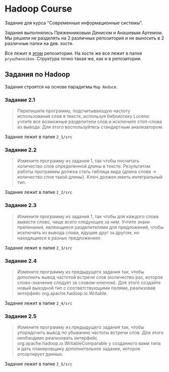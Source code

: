 # Hadoop Course

Задание для курса "Современные информационные системы".

Задания выполнялись Пряженниковым Денисом и Анашевым Артемом. Мы решили не разделять на 2 различных репозитория и не выносить в 2 различные папки на дев. хосте.

Все лежит в [этом](https://github.com/pryazhennikov/hadoop-cource) репозитории.
На хосте же все лежит в папке `pryazhennikov`. Структура точно такая же, как и в репозитории.


## Задания по Hadoop

Задания строятся на основе парадигмы `Map Reduce`.

### Задание 2.1

> Перепишите программу, подсчитывающую частоту использования слов в тексте, используя библиотеку Lucene: учтите все возможные разделители слов и исключите стоп-слова из вывода. Для этого воспользуйтесь стандартным анализатором.

Задание лежит в папке `2_1/src`


### Задание 2.2

> Измените программу из задания 1, так чтобы посчитать количество слов определенной длины в тексте. Результатом работы программы должна стать таблица вида {длина слова → количество слов такой длины}. Ключ должен иметь интегральный тип.

Задание лежит в папке `2_2/src`


### Задание 2.3

> Измените программу из задания 1, так чтобы для каждого слова вывести слово, чаще всего следующее за ним. Учтите знаки препинания, являющиеся разделителями для предложений, чтобы исключить из вывода слова, идущие друг за другом, но находящиеся в разных предложениях.

Задание лежит в папке `2_3/src`


### Задание 2.4

> Измените программу из предыдущего задания так, чтобы дополнить вывод частотой встречи слов (количество раз, которое слово-значение следует за словом-ключом). Для этого создайте новый выходной тип с соответствующими полями, реализовав интерфейс org.apache.hadoop.io.Writable.

Задание лежит в папке `2_4/src`


### Задание 2.5

> Измените программу из предыдущего задания так, чтобы упорядочить вывод по убыванию частоты встречи слов. Для этого необходимо реализовать интерфейс org.apache.hadoop.io.WritableComparable у созданного вами типа и дать планировщику дополнительное задание, которое отсортирует данные.

Задание лежит в папке `2_5/src`
